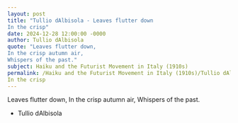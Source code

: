 ```yaml
---
layout: post
title: "Tullio dAlbisola - Leaves flutter down
In the crisp"
date: 2024-12-28 12:00:00 -0000
author: Tullio dAlbisola
quote: "Leaves flutter down,
In the crisp autumn air,
Whispers of the past."
subject: Haiku and the Futurist Movement in Italy (1910s)
permalink: /Haiku and the Futurist Movement in Italy (1910s)/Tullio dAlbisola/Tullio dAlbisola - Leaves flutter down
In the crisp
---
```


Leaves flutter down,
In the crisp autumn air,
Whispers of the past.

- Tullio dAlbisola
